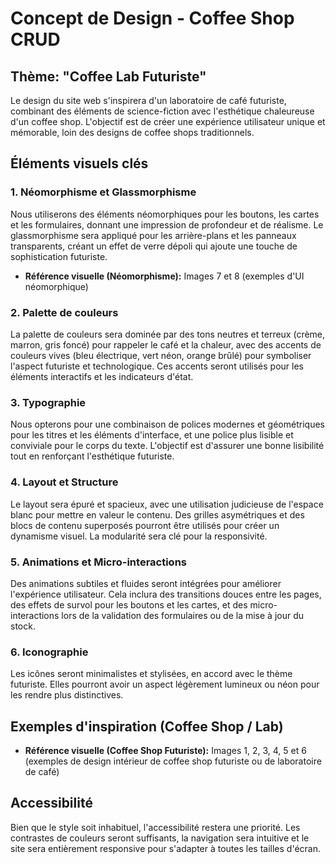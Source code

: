 # Concept de Design - Coffee Shop CRUD

## Thème: "Coffee Lab Futuriste"

Le design du site web s'inspirera d'un laboratoire de café futuriste, combinant des éléments de science-fiction avec l'esthétique chaleureuse d'un coffee shop. L'objectif est de créer une expérience utilisateur unique et mémorable, loin des designs de coffee shops traditionnels.

## Éléments visuels clés

### 1. Néomorphisme et Glassmorphisme

Nous utiliserons des éléments néomorphiques pour les boutons, les cartes et les formulaires, donnant une impression de profondeur et de réalisme. Le glassmorphisme sera appliqué pour les arrière-plans et les panneaux transparents, créant un effet de verre dépoli qui ajoute une touche de sophistication futuriste.

*   **Référence visuelle (Néomorphisme):** Images 7 et 8 (exemples d'UI néomorphique)

### 2. Palette de couleurs

La palette de couleurs sera dominée par des tons neutres et terreux (crème, marron, gris foncé) pour rappeler le café et la chaleur, avec des accents de couleurs vives (bleu électrique, vert néon, orange brûlé) pour symboliser l'aspect futuriste et technologique. Ces accents seront utilisés pour les éléments interactifs et les indicateurs d'état.

### 3. Typographie

Nous opterons pour une combinaison de polices modernes et géométriques pour les titres et les éléments d'interface, et une police plus lisible et conviviale pour le corps du texte. L'objectif est d'assurer une bonne lisibilité tout en renforçant l'esthétique futuriste.

### 4. Layout et Structure

Le layout sera épuré et spacieux, avec une utilisation judicieuse de l'espace blanc pour mettre en valeur le contenu. Des grilles asymétriques et des blocs de contenu superposés pourront être utilisés pour créer un dynamisme visuel. La modularité sera clé pour la responsivité.

### 5. Animations et Micro-interactions

Des animations subtiles et fluides seront intégrées pour améliorer l'expérience utilisateur. Cela inclura des transitions douces entre les pages, des effets de survol pour les boutons et les cartes, et des micro-interactions lors de la validation des formulaires ou de la mise à jour du stock.

### 6. Iconographie

Les icônes seront minimalistes et stylisées, en accord avec le thème futuriste. Elles pourront avoir un aspect légèrement lumineux ou néon pour les rendre plus distinctives.

## Exemples d'inspiration (Coffee Shop / Lab)

*   **Référence visuelle (Coffee Shop Futuriste):** Images 1, 2, 3, 4, 5 et 6 (exemples de design intérieur de coffee shop futuriste ou de laboratoire de café)

## Accessibilité

Bien que le style soit inhabituel, l'accessibilité restera une priorité. Les contrastes de couleurs seront suffisants, la navigation sera intuitive et le site sera entièrement responsive pour s'adapter à toutes les tailles d'écran.

